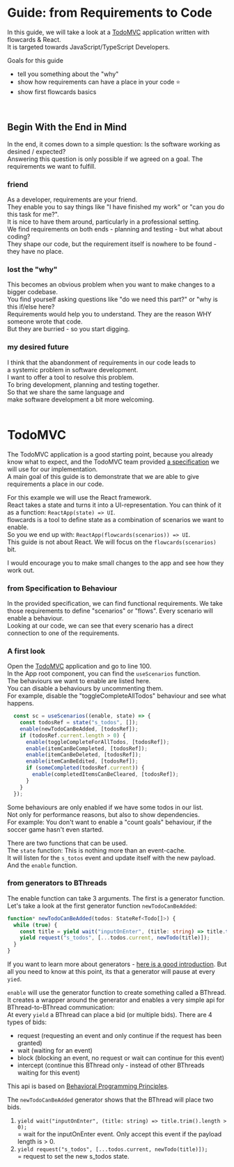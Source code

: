 # Guide: from Requirements to Code

In this guide, we will take a look at a [TodoMVC](https://codesandbox.io/s/todomvc-final-qnfjr) application written with flowcards & React.<br/>
It is targeted towards JavaScript/TypeScript Developers.<br/>

Goals for this guide
- tell you something about the "why"
- show how requirements can have a place in your code ⭐
- show first flowcards basics
<br/>

## Begin With the End in Mind

In the end, it comes down to a simple question: Is the software working as desined / expected?<br/>
Answering this question is only possible if we agreed on a goal. The requirements we want to fulfill.<br/>

### friend

As a developer, requirements are your friend.<br/>
They enable you to say things like "I have finished my work" or "can you do this task for me?".<br/>
It is nice to have them around, particularly in a professional setting.<br/>
We find requirements on both ends - planning and testing - but what about coding?<br/>
They shape our code, but the requirement itself is nowhere to be found - they have no place.<br/>

### lost the "why"

This becomes an obvious problem when you want to make changes to a bigger codebase.<br/>
You find yourself asking questions like "do we need this part?" or "why is this if/else here?<br/>
Requirements would help you to understand. They are the reason WHY someone wrote that code.<br/>
But they are burried - so you start digging.<br/>

### my desired future

I think that the abandonment of requirements in our code leads to<br/> 
a systemic problem in software development.<br/>
I want to offer a tool to resolve this problem.<br/>
To bring development, planning and testing together.<br/>
So that we share the same language and<br/> 
make software development a bit more welcoming.<br/>
<br/>

# TodoMVC

The TodoMVC application is a good starting point, because you already know what to expect, and the TodoMVC team provided [a specification](https://github.com/tastejs/todomvc/blob/master/app-spec.md#functionality) we will use for our implementation.<br/>
A main goal of this guide is to demonstrate that we are able to give requirements a place in our code.<br/>

For this example we will use the React framework.<br>
React takes a state and turns it into a UI-representation. You can think of it as a function: `ReactApp(state) => UI`.<br/>
flowcards is a tool to define state as a combination of scenarios we want to enable.<br/>
So you we end up with: `ReactApp(flowcards(scenarios)) => UI`.<br/>
This guide is not about React. We will focus on the `flowcards(scenarios)` bit.<br/>

I would encourage you to make small changes to the app and see how they work out.<br/>

### from Specification to Behaviour
In the provided specification, we can find functional requirements. We take those requirements to define "scenarios" or "flows". Every scenario will enable a behaviour.<br/>
Looking at our code, we can see that every scenario has a direct connection to one of the requirements.<br/>

### A first look

Open the [TodoMVC](https://codesandbox.io/s/todomvc-final-qnfjr) application and go to line 100.<br/>
In the App root component, you can find the `useScenarios` function.<br/>
The behaviours we want to enable are listed here.<br/>
You can disable a behaviours by uncommenting them.<br/>
For example, disable the "toggleCompleteAllTodos" behaviour and see what happens.<br/>

```ts
  const sc = useScenarios((enable, state) => {
    const todosRef = state("s_todos", []);
    enable(newTodoCanBeAdded, [todosRef]);
    if (todosRef.current.length > 0) {
      enable(toggleCompleteForAllTodos, [todosRef]);
      enable(itemCanBeCompleted, [todosRef]);
      enable(itemCanBeDeleted, [todosRef]);
      enable(itemCanBeEdited, [todosRef]);
      if (someCompleted(todosRef.current)) {
        enable(completedItemsCanBeCleared, [todosRef]);
      }
    }
  });
```

Some behaviours are only enabled if we have some todos in our list.<br/>
Not only for performance reasons, but also to show dependencies.<br/>
For example: You don't want to enable a "count goals" behaviour, if the soccer game hasn't even started.<br/>

There are two functions that can be used.<br/>
The `state` function: This is nothing more than an event-cache.<br/>
It will listen for the `s_totos` event and update itself with the new payload.<br/>
And the `enable` function.<br/>

### from generators to BThreads

The enable function can take 3 arguments. The first is a generator function.<br/>
Let's take a look at the first generator function `newTodoCanBeAdded`:
```ts
function* newTodoCanBeAdded(todos: StateRef<Todo[]>) {
  while (true) {
    const title = yield wait("inputOnEnter", (title: string) => title.trim().length > 0);
    yield request("s_todos", [...todos.current, newTodo(title)]);
  }
}
```
If you want to learn more about generators - [here is a good introduction](https://medium.com/dailyjs/a-simple-guide-to-understanding-javascript-es6-generators-d1c350551950). But all you need to know at this point, its that a generator will pause at every `yied`.<br/>

`enable` will use the generator function to create something called a BThread.<br/>
It creates a wrapper around the generator and enables a very simple api for BThread-to-BThread communication:<br/>
At every `yield` a BThread can place a bid (or multiple bids). There are 4 types of bids:
- request  (requesting an event and only continue if the request has been granted)
- wait (waiting for an event)
- block (blocking an event, no request or wait can continue for this event)
- intercept (continue this BThread only - instead of other BThreads waiting for this event)

This api is based on [Behavioral Programming Principles](http://www.wisdom.weizmann.ac.il/~bprogram/more.html).<br/>

The `newTodoCanBeAdded` generator shows that the BThread will place two bids.<br/>
1. `yield wait("inputOnEnter", (title: string) => title.trim().length > 0);`<br/>
   = wait for the inputOnEnter event. Only accept this event if the payload length is > 0.
2. `yield request("s_todos", [...todos.current, newTodo(title)]);`<br/>
   = request to set the new s_todos state.

